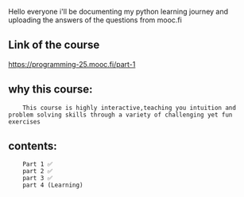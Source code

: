 Hello everyone i'll be documenting my python learning journey and uploading the answers of the questions from mooc.fi 

## Link of the course

https://programming-25.mooc.fi/part-1

## why this course:

        This course is highly interactive,teaching you intuition and problem solving skills through a variety of challenging yet fun exercises

## contents:

        Part 1 ✅
        part 2 ✅
        part 3 ✅
        part 4 (Learning)
          

